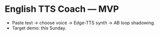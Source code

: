 # English TTS Coach — MVP
- Paste text → choose voice → Edge-TTS synth → AB loop shadowing.
- Target demo: this Sunday.
